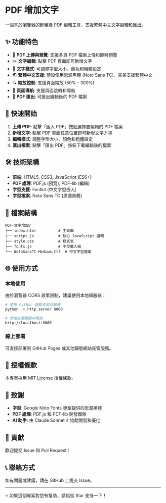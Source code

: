 # PDF 增加文字

一個基於瀏覽器的輕量級 PDF 編輯工具，支援繁體中文文字編輯和匯出。

## ✨ 功能特色

- 📄 **PDF 上傳與預覽**: 支援多頁 PDF 檔案上傳和即時預覽
- ✏️ **文字編輯**: 點擊 PDF 頁面即可新增文字
- 🎨 **文字樣式**: 可調整字型大小、顏色和粗體設定
- 🌏 **繁體中文支援**: 預設使用思源黑體 (Noto Sans TC)，完美支援繁體中文
- 🔍 **縮放控制**: 支援頁面縮放 (50% - 300%)
- 📱 **頁面導航**: 支援頁面跳轉和導航
- 💾 **PDF 匯出**: 可匯出編輯後的 PDF 檔案

## 🚀 快速開始

1. **上傳 PDF**: 點擊「匯入 PDF」按鈕選擇要編輯的 PDF 檔案
2. **新增文字**: 點擊 PDF 頁面任意位置即可新增文字方塊
3. **編輯樣式**: 調整字型大小、顏色和粗體設定
4. **匯出檔案**: 點擊「匯出 PDF」按鈕下載編輯後的檔案

## 🛠️ 技術架構

- **前端**: HTML5, CSS3, JavaScript (ES6+)
- **PDF 處理**: PDF.js (預覽), PDF-lib (編輯)
- **字型支援**: Fontkit (中文字型嵌入)
- **字型檔案**: Noto Sans TC (思源黑體)

## 📁 檔案結構

```
PDF-文字增加/
├── index.html          # 主頁面
├── script.js           # 核心 JavaScript 邏輯
├── style.css           # 樣式表
├── fonts.js            # 字型載入器
└── NotoSansTC-Medium.ttf  # 中文字型檔案
```

## 🌐 使用方式

### 本地使用
由於瀏覽器 CORS 政策限制，建議使用本地伺服器：

```bash
# 使用 Python 啟動本地伺服器
python -m http.server 8000

# 然後在瀏覽器中開啟
http://localhost:8000
```

### 線上部署
可直接部署到 GitHub Pages 或其他靜態網站託管服務。

## 📝 授權條款

本專案採用 [MIT License](LICENSE) 授權條款。

## 🙏 致謝

- **字型**: Google Noto Fonts 專案提供的思源黑體
- **PDF 處理**: PDF.js 和 PDF-lib 開發團隊
- **AI 助手**: 由 Claude Sonnet 4 協助開發和優化

## 🤝 貢獻

歡迎提交 Issue 和 Pull Request！

## 📞 聯絡方式

如有問題或建議，請在 GitHub 上提交 Issue。

---

⭐ 如果這個專案對您有幫助，請給個 Star 支持一下！

